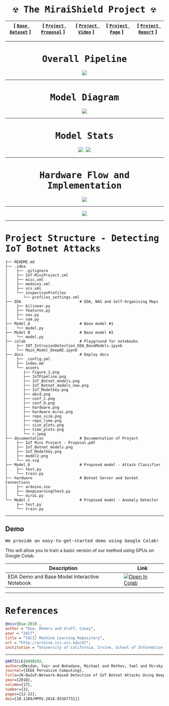 <div align="center">

<samp>
     
# :radioactive:  The MiraiShield Project :radioactive: 

</samp>

| **[ [```Base Dataset```](<http://archive.ics.uci.edu/ml/datasets/detection_of_IoT_botnet_attacks_N_BaIoT>) ]** | **[ [```Project Proposal```](<documentation/IoT Mini Project - Proposal.pdf>) ]** | **[ [```Project Video```](<https://www.youtube.com/watch?v=In_BqB0dU_0>) ]** | **[ [```Project Page```](<https://ram2091999.github.io/IoT-MiniProject/>) ]** | **[ [```Project Report```](<https://docs.google.com/document/d/1leubc6VwzkP6Exf25Op5lqnUz2wfG1zXrxOxjFbLwMA/edit?usp=sharing>) ]** 
|:-------------------:|:-------------------:|:-------------------:|:-------------------:|:-------------------:|

<samp>
 
---
     
# Overall Pipeline

<img src="docs/assets/Overall_Task.jpg">
          
---
     
# Model Diagram

<img src="docs/assets/IoT_Botnet_models_new.png">
     
---
     
# Model Stats   
 
<img src="docs/assets/repo_time.png">
     
<img src="docs/assets/repo_size.png">

---
  
# Hardware Flow and Implementation  
 
<img src="docs/assets/hardware_mirai.png">     
     
--- 
     
<img src="docs/assets/hardware.png">     
     
</samp>
     
</div>
     
<samp>  
     
---     

# Project Structure - Detecting IoT Botnet Attacks
```                   
├── README.md  
├── .idea                       
│    ├── .gitignore
│    ├── IoT-MiniProject.iml
│    ├── misc.xml
│    ├── modules.xml
│    ├── vcs.xml
│    └── inspectionProfiles
│       └── profiles_settings.xml
├── EDA                          # EDA, NAS and Self-Organising Maps
│    ├── bilinear.py
│    ├── features.py
│    ├── nas.py
│    └── som.py
├── Model_A                      # Base model #1
│    └── model.py
├── Model B                      # Base model #2
│    └── model.py
├── colab                        # Playground for notebooks
│    ├── IOT_IntrusionDetection_EDA_BaseModels.ipynb
│    └── Main_Model_DeepAE.ipynb
├── docs                         # Deploy docs
│    ├── _config.yml
│    ├── index.md
│    └── assets
│       ├── Figure_1.png
│       ├── IoTPipeline.png
│       ├── IoT_Botnet_models.png
│       ├── IoT_Botnet_models_new.png
│       ├── IoT_Modelkey.png
│       ├── abcd.png
│       ├── conf_C.png
│       ├── conf_D.png
│       ├── hardware.png
│       ├── hardware_mirai.png     
│       ├── repo_size.png
│       ├── repo_time.png
│       ├── size_plots.png
│       ├── time_plots.png   
│       └── r.jpeg
├── documentation                # Documentation of Project
│    ├── IoT Mini Project - Proposal.pdf
│    ├── IoT_Botnet_models.png
│    ├── IoT_Modelkey.png
│    ├── model2.png
│    └── nn.svg
├── Model_D                      # Proposed model - Attack Classifier
│    ├── test.py
│    └── train.py
├── hardware                     # Botnet Server and Socket Connections
│    ├── arduino.ino
│    ├── deepLearningCheck.py
│    └── mirai.py     
└── Model_C                      # Proposed model - Anomaly Detector
     ├── test.py
     └── train.py
```     

---    
     
<!-- # EDA Demo and Base Model Interactive Notebook 
<div align="center">
<a href="https://colab.research.google.com/drive/1Ierv-R_v7x1V-qxIzqcekYGGN1EZzqaA?usp=sharing">
  <img src="https://colab.research.google.com/assets/colab-badge.svg" alt="Open In Colab"/ width="200" height="30">
</a>
</div>     -->

</samp>     
     
## Demo
     
<samp>  
     
We provide an easy-to-get-started demo using Google Colab!

</samp> 
      
This will allow you to train a basic version of our method using 
GPUs on Google Colab. 

<div align = "center">
     

| Description      | Link |
| ----------- | ----------- |
| EDA Demo and Base Model Interactive Notebook | [![Open In Colab](https://colab.research.google.com/assets/colab-badge.svg)](https://colab.research.google.com/drive/1Ierv-R_v7x1V-qxIzqcekYGGN1EZzqaA?usp=sharing)|   
    
</div>
     
---

<samp>     
     
# References

</samp>
     
```BibTeX
@misc{Dua:2019 ,
author = "Dua, Dheeru and Graff, Casey",
year = "2017",
title = "{UCI} Machine Learning Repository",
url = "http://archive.ics.uci.edu/ml",
institution = "University of California, Irvine, School of Information and Computer Sciences" }
```
---

```BibTeX
@ARTICLE{8490192,  
author={Meidan, Yair and Bohadana, Michael and Mathov, Yael and Mirsky, Yisroel and Shabtai, Asaf and Breitenbacher, Dominik and Elovici, Yuval},  
journal={IEEE Pervasive Computing},   
title={N-BaIoT—Network-Based Detection of IoT Botnet Attacks Using Deep Autoencoders},   
year={2018},  
volume={17},  
number={3},  
pages={12-22},  
doi={10.1109/MPRV.2018.03367731}}
```

